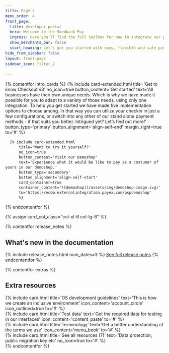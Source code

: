 ```yaml
---
title: Page 2
menu_order: 4
front_page:
  title: developer portal
  hero: Welcome to the Swedbank Pay
  ingress: Here you'll find the full toolbox for how to integrate our payment solutions and acquaint yourself with their different features and functionalities.
  show_merchants_bar: false
  start_heading: Let's get you started with easy, flexible and safe payments on your e-commerce website!
hide_from_sidebar: false
layout: front-page
sidebar_icon: filter_2

---
```


{% contentfor intro_cards %}
  {% include card-extended.html
          title='Get to know Checkout v3'
          no_icon=true
          button_content='Get started'
          text='All businesses have their own unique needs. Which is why we have made it possible for you to adapt to a variety of those needs, using only one integration. To help you get started we have made five implementation options to choose among. In that way you can utilize your checkin in just a few configurations, or switch into any other of our stand alone payment methods - if that suits you better. Intrigued yet? Let’s find out more!'
          button_type='primary'
          button_alignment='align-self-end'
          margin_right=true
          to='#'
          %}

      {% include card-extended.html
          title='Want to try it yourself?'
          no_icon=true
          button_content='Visit our Demoshop'
          text='Experience what it would be like to pay as a costumer of yours in our demoshop.'
          button_type='secondary'
          button_alignment='align-self-start'
          card_container=true
          container_content='![demoshop](/assets/img/demoshop-image.svg)'
          to='https://ecom.externalintegration.payex.com/pspdemoshop'
          %}
{% endcontentfor %}

{% assign card_col_class="col-xl-6 col-lg-6" %}

{% contentfor release_notes %}
  <h2 id="front-page-release-notes" class="heading-line heading-line-green">What's new in the documentation</h2>
  {% include release_notes.html num_dates=3 %}
  <a href="/resources/release-notes">See full release notes</a>
{% endcontentfor %}

{% contentfor extras %}
  <h2 id="front-page-extra-resources" class="heading-line">Extra resources</h2>
  <div class="row mt-4">
      <div class="{{ card_col_class }}">
          {% include card.html title='OS development guidelines'
              text='This is how we create an inclusive environment'
              icon_content='account_circle'
              icon_outlined=true
              to='#'
          %}
      </div>
      <div class="{{ card_col_class }}">
          {% include card.html title='Test data'
              text='Get the required data for testing in our interfaces'
              icon_content='content_paste'
              to='#'
          %}
      </div>
      <div class="{{ card_col_class }}">
          {% include card.html title='Terminology'
          text='Get a better understanding of the terms we use'
          icon_content='menu_book'
          to='#'
          %}
      </div>
      <div class="{{ card_col_class }}">
          {% include card.html title='See all resources (7)'
              text='Data protection, public migration key etc'
              no_icon=true
              to='#'
          %}
      </div>
  </div>
{% endcontentfor %}
